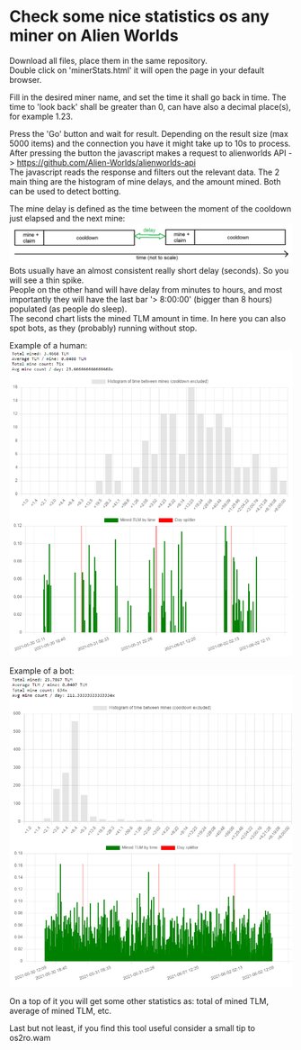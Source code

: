 # Check some nice statistics os any miner on Alien Worlds
Download all files, place them in the same repository.  
Double click on 'minerStats.html' it will open the page in your default browser.

Fill in the desired miner name, and set the time it shall go back in time.
The time to 'look back' shall be greater than 0, can have also a decimal place(s), for example 1.23.

Press the 'Go' button and wait for result. Depending on the result size (max 5000 items) and the connection you have it might take up to 10s to process.
After pressing the button the javascript makes a request to alienworlds API -> https://github.com/Alien-Worlds/alienworlds-api  
The javascript reads the response and filters out the relevant data.
The 2 main thing are the histogram of mine delays, and the amount mined. Both can be used to detect botting.

The mine delay is defined as the time between the moment of the cooldown just elapsed and the next mine:
![delayDef](delayDefinition.png)
Bots usually have an almost consistent really short delay (seconds). So you will see a thin spike. \
People on the other hand will have delay from minutes to hours, and most importantly they will have the last bar '> 8:00:00' (bigger than 8 hours) populated (as people do sleep). \
The second chart lists the mined TLM amount in time. In here you can also spot bots, as they (probably) running without stop.  

Example of a human: \
![human](sampleHuman.png)

Example of a bot: \
![human](sampleBot.png)


On a top of it you will get some other statistics as: total of mined TLM, average of mined TLM, etc.




Last but not least, if you find this tool useful consider a small tip to os2ro.wam

